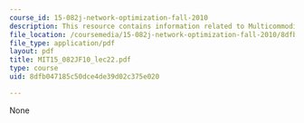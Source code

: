 ```yaml
---
course_id: 15-082j-network-optimization-fall-2010
description: This resource contains information related to Multicommodity flows 2.
file_location: /coursemedia/15-082j-network-optimization-fall-2010/8dfb047185c50dce4de39d02c375e020_MIT15_082JF10_lec22.pdf
file_type: application/pdf
layout: pdf
title: MIT15_082JF10_lec22.pdf
type: course
uid: 8dfb047185c50dce4de39d02c375e020

---
```

None